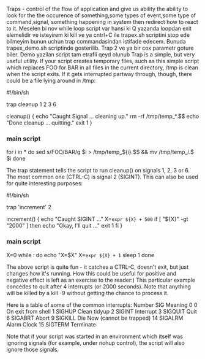 Traps - control of the flow of application and give us ability the ability to look for the the occurence of something,some types of event,some type of command,signal, something happening in system then redirect how to react to it.
Meselen  bi nov while loop script var hansi ki Q yazanda loopdan exit elemelidir ve  isteyirem ki kill  ve ya cntrl+C ile trapex.sh scriptini stop ede bilmeyim bunun uchun trap commandasindan istifade edecem. Bunuda trapex_demo.sh scriptinde gosterilib. 
Trap 2 ve ya bir cox parametr goture biler. Demo yazilan script tam etrafli qeyd olunub
Trap is a simple, but very useful utility. If your script creates temporary files, such as this simple script which replaces FOO for BAR in all files in the current directory, /tmp is clean when the script exits. If it gets interrupted partway through, though, there could be a file lying around in /tmp:

#!/bin/sh

trap cleanup 1 2 3 6

cleanup()
{
  echo "Caught Signal ... cleaning up."
  rm -rf /tmp/temp_*.$$
  echo "Done cleanup ... quitting."
  exit 1
}

### main script
for i in *
do
  sed s/FOO/BAR/g $i > /tmp/temp_${i}.$$ && mv /tmp/temp_${i}.$$ $i
done

The trap statement tells the script to run cleanup() on signals 1, 2, 3 or 6. The most common one (CTRL-C) is signal 2 (SIGINT). This can also be used for quite interesting purposes:

#!/bin/sh

trap 'increment' 2

increment()
{
  echo "Caught SIGINT ..."
  X=`expr ${X} + 500`
  if [ "${X}" -gt "2000" ]
  then
    echo "Okay, I'll quit ..."
    exit 1
  fi
}

### main script
X=0
while :
do
  echo "X=$X"
  X=`expr ${X} + 1`
  sleep 1
done

The above script is quite fun - it catches a CTRL-C, doesn't exit, but just changes how it's running. How this could be useful for positive and negative effect is left as an exercise to the reader:) This particular example concedes to quit after 4 interrupts (or 2000 seconds). Note that anything will be killed by a kill -9 <PID> without getting the chance to process it.

Here is a table of some of the common interrupts:
Number	SIG	Meaning
0	0	On exit from shell
1	SIGHUP	Clean tidyup
2	SIGINT	Interrupt
3	SIGQUIT	Quit
6	SIGABRT	Abort
9	SIGKILL	Die Now (cannot be trapped)
14	SIGALRM	Alarm Clock
15	SIGTERM	Terminate

Note that if your script was started in an environment which itself was ignoring signals (for example, under nohup control), the script will also ignore those signals. 